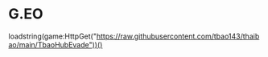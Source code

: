 # G.EO
loadstring(game:HttpGet("https://raw.githubusercontent.com/tbao143/thaibao/main/TbaoHubEvade"))() 
